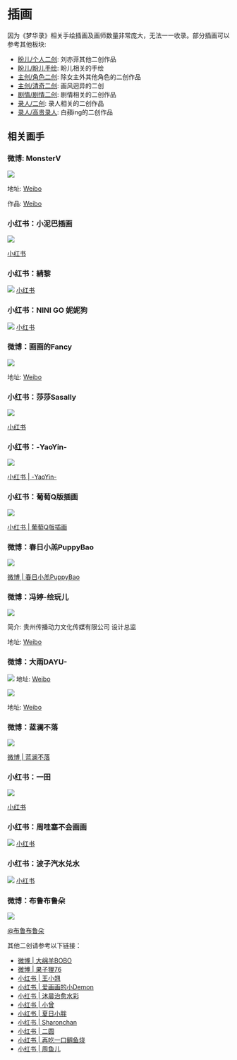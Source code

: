 # 插画

因为《梦华录》相关手绘插画及画师数量非常庞大，无法一一收录。部分插画可以参考其他板块:

* [盼儿/个人二创](/cc/painting.html): 刘亦菲其他二创作品
* [盼儿/盼儿手绘](/cc/role.html): 盼儿相关的手绘
* [主创/角色二创](/team/role.html): 除女主外其他角色的二创作品
* [主创/清奇二创](/team/unique.html): 画风迥异的二创
* [剧情/剧情二创](/scenario/re-creation.html): 剧情相关的二创作品
* [录人/二创](/luren/creation.html): 录人相关的二创作品
* [录人/高贵录人](/luren/luren-2.html): 白蘋ing的二创作品


## 相关画手

### 微博: MonsterV

![](/image/erchuang/piant/all.jpg)

地址: [Weibo](https://weibo.com/u/6303700796)

作品: [Weibo](https://weibo.com/6303700796/LDBfJkds1)

### 小红书：小泥巴插画

![](/image/team/role/xiaoniba.jpg)

[小红书]( http://xhslink.com/zo5LRk)

### 小红书：綪黎
![](/image/team/role/qun4-min.jpg)
[小红书](http://xhslink.com/wf63Nk)

### 小红书：NINI GO 妮妮狗
![](/image/team/role/qun2-min.jpg)
[小红书](http://xhslink.com/X2CQNk)

### 微博：画画的Fancy

![](/image/team/role/fancy.jpg)

地址: [Weibo](https://weibo.com/1656684482/Ly88dwcDX)

### 小红书：莎莎Sasally

![](/image/team/role/sa.jpg)

[小红书](http://xhslink.com/BZ5a0k)

### 小红书：-YaoYin-

![](/image/team/role/he2.jpg)

[小红书 | -YaoYin-](https://www.xiaohongshu.com/user/profile/5ce937a9000000001803f493)

### 小红书：葡萄Q版插画

![](/image/team/role/he1.jpg)

[小红书 | 葡萄Q版插画](http://xhslink.com/Nckp0k)

### 微博：春日小羔PuppyBao

![](/image/erchuang/piant/xiaogao.jpg)

[微博 | 春日小羔PuppyBao](https://m.weibo.cn/6691230486/4787154490753583)

### 微博：冯婷-绘玩儿

![](/image/erchuang/piant/fengting.jpg)

简介: 贵州传播动力文化传媒有限公司 设计总监

地址: [Weibo](https://weibo.com/3174386301/Ly7zhkuvj)


### 微博：大雨DAYU-

![](/image/erchuang/piant/hezhao.jpg)
地址: [Weibo](https://weibo.com/7632232101/LDmUNmG9r)

![](/image/erchuang/piant/dayu.jpg)

地址: [Weibo](https://weibo.com/7632232101/LBa5OtSaA)

### 微博：蓝澜不落

![](/image/erchuang/piant/wujiemei.jpg)

[微博 | 蓝澜不落](https://weibo.com/2983226011/Md3de9mba)


### 小红书：一田

![](/image/team/role/yitian.jpg)

[小红书](http://xhslink.com/9cTWRk)

### 小红书：周哇塞不会画画
![](/image/team/role/qun1-min.jpg)
[小红书](http://xhslink.com/0lyQNk)

### 小红书：波子汽水兑水
![](/image/team/role/qun5.jpg)
[小红书](http://xhslink.com/FKT4Nk)

### 微博：布鲁布鲁朵

![](/image/erchuang/piant/hyy-1.jpg)

[@布鲁布鲁朵](https://weibo.com/1615423332/M7uXE2Z7p)


其他二创请参考以下链接：

* [微博 | 大绵羊BOBO](https://m.weibo.cn/1723261380/4779845777359120)
* [微博 | 果子狸76](https://weibo.com/2105299935/McHQbnVTR)
* [小红书 | 王小翘](http://xhslink.com/Ii7a0k)
* [小红书 | 爱画画的小Demon](http://xhslink.com/7VQ4Nk)
* [小红书 | 沐晨治愈水彩](http://xhslink.com/zsPPNk)
* [小红书 | 小曾](http://xhslink.com/sY0PNk)
* [小红书 | 夏日小胖](http://xhslink.com/BLWhNk)
* [小红书 | Sharonchan](http://xhslink.com/escjNk)
* [小红书 | 二圆](http://xhslink.com/l6MmNk)
* [小红书 | 再吃一口鲷鱼烧](http://xhslink.com/N19a0k)
* [小红书 | 周鱼儿](http://xhslink.com/FTL2Pk)



